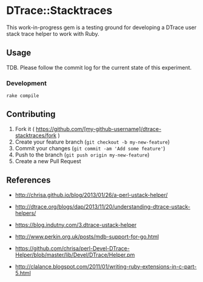 DTrace::Stacktraces
===================

This work-in-progress gem is a testing ground for developing a DTrace
user stack trace helper to work with Ruby.


## Usage

TDB. Please follow the commit log for the current state of this
experiment.


### Development

```shell
rake compile
```

## Contributing

1. Fork it ( https://github.com/[my-github-username]/dtrace-stacktraces/fork )
2. Create your feature branch (`git checkout -b my-new-feature`)
3. Commit your changes (`git commit -am 'Add some feature'`)
4. Push to the branch (`git push origin my-new-feature`)
5. Create a new Pull Request


## References

* http://chrisa.github.io/blog/2013/01/26/a-perl-ustack-helper/
* http://dtrace.org/blogs/dap/2013/11/20/understanding-dtrace-ustack-helpers/
* https://blog.indutny.com/3.dtrace-ustack-helper
* http://www.perkin.org.uk/posts/mdb-support-for-go.html
* https://github.com/chrisa/perl-Devel-DTrace-Helper/blob/master/lib/Devel/DTrace/Helper.pm

* http://clalance.blogspot.com/2011/01/writing-ruby-extensions-in-c-part-5.html
